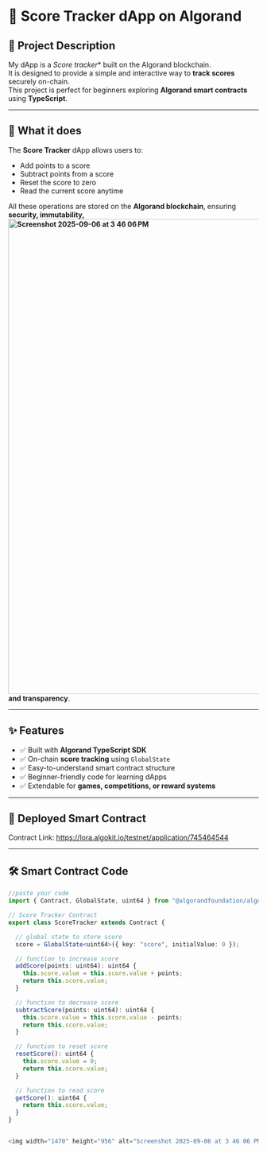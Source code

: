# 🎯 Score Tracker dApp on Algorand

## 📌 Project Description
My dApp is a *Score tracker** built on the Algorand blockchain.  
It is designed to provide a simple and interactive way to **track scores** securely on-chain.  
This project is perfect for beginners exploring **Algorand smart contracts** using **TypeScript**.

---

## 🚀 What it does
The **Score Tracker** dApp allows users to:
- Add points to a score  
- Subtract points from a score  
- Reset the score to zero  
- Read the current score anytime  

All these operations are stored on the **Algorand blockchain**, ensuring **security, immutability,<img width="1470" height="956" alt="Screenshot 2025-09-06 at 3 46 06 PM" src="https://github.com/user-attachments/assets/017b7b2a-4b9c-4644-b9ba-53e38a094866" />
 and transparency**.


---

## ✨ Features
- ✅ Built with **Algorand TypeScript SDK**  
- ✅ On-chain **score tracking** using `GlobalState`  
- ✅ Easy-to-understand smart contract structure  
- ✅ Beginner-friendly code for learning dApps  
- ✅ Extendable for **games, competitions, or reward systems**  

---

## 🔗 Deployed Smart Contract
Contract Link: https://lora.algokit.io/testnet/application/745464544

---

## 🛠️ Smart Contract Code
```ts
//paste your code
import { Contract, GlobalState, uint64 } from "@algorandfoundation/algorand-typescript";

// Score Tracker Contract
export class ScoreTracker extends Contract {

  // global state to store score
  score = GlobalState<uint64>({ key: "score", initialValue: 0 });

  // function to increase score
  addScore(points: uint64): uint64 {
    this.score.value = this.score.value + points;
    return this.score.value;
  }

  // function to decrease score
  subtractScore(points: uint64): uint64 {
    this.score.value = this.score.value - points;
    return this.score.value;
  }

  // function to reset score
  resetScore(): uint64 {
    this.score.value = 0;
    return this.score.value;
  }

  // function to read score
  getScore(): uint64 {
    return this.score.value;
  }
} 


<img width="1470" height="956" alt="Screenshot 2025-09-06 at 3 46 06 PM" src="https://github.com/user-attachments/assets/6c0b93eb-0089-4a0b-b287-bdfb6cc2a16d" />
